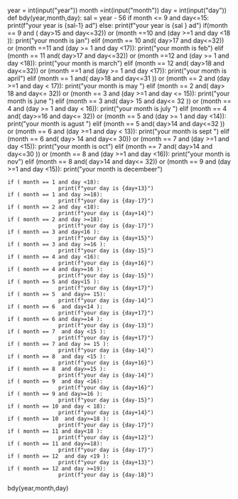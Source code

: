 year = int(input("year"))
month =int(input("month"))
day = int(input("day"))
def bdy(year,month,day):
    sal = year - 56
    if month <= 9 and day<=15:
        print(f"your year is {sal-1} ad")
    else:
        print(f"your year is {sal } ad")
    if(month == 9 and ( day>15 and day<=32)) or (month ==10 and (day >=1 and day <18 )):
            print("your month is jan")
    elif (month == 10 and( day>17 and day<=32)) or (month ==11 and (day >= 1 and day <17)):
                    print("your month is feb")
    elif (month == 11 and( day>17 and day<=32)) or (month ==12 and (day >= 1 and day <18)):
                    print("your month is march")
    elif (month == 12 and( day>18 and day<=32)) or (month ==1 and (day >= 1 and day <17)):
                    print("your month is april")
    elif (month == 1 and( day>18 and day<=31 )) or (month == 2 and (day >=1  and day < 17)):
                    print("your month is may ")
    elif (month == 2 and( day> 18 and day<= 32)) or (month  == 3 and (day >=1  and day <= 15)):
                    print("your month is june ")
    elif (month == 3 and( day> 15 and day<= 32 )) or (month  == 4 and (day >= 1 and day < 16)):
             print("your month is july ")
    elif (month == 4 and( day>=16 and day<= 32)) or (month  == 5 and (day >= 1 and day <14)):
                    print("your month is agust ")
    elif (month == 5 and( day>14 and day<=32 )) or (month  == 6 and (day >=1 and day < 13)):
                    print("your month is sept ")
    elif (month ==  6 and( day> 14 and day<= 30)) or (month == 7 and (day >=1  and day <15)):
                    print("your month is oct")
    elif (month == 7 and( day>14 and day<=30 )) or (month  ==  8 and (day >=1  and day <16)):
                    print("your month is nov")
    elif (month == 8 and( day>14 and day<= 32)) or (month == 9 and (day >=1 and day <15)):
                    print("your month is decembeer")


    if ( month == 1 and day <18):
                    print(f"your day is {day+13}")
    if ( month == 1 and day >=18):
                    print(f"your day is {day-17}")
    if ( month == 2 and day <18):
                    print(f"your day is {day+14}")
    if ( month == 2 and day >=18):
                    print(f"your day is {day-17}")
    if ( month == 3 and day<16 ):
                    print(f"your day is {day+15}")
    if ( month == 3 and day >=16 ):
                    print(f"your day is {day-15}")
    if ( month == 4 and day <16):
                    print(f"your day is {day+16}")
    if ( month == 4 and day>=16 ):
                    print(f"your day is {day-15}")
    if ( month == 5 and day<15 ):
                    print(f"your day is {day+17}")
    if ( month == 5  and day>= 15):
                    print(f"your day is {day-14}")
    if ( month == 6  and day<14 ):
                    print(f"your day is {day+17}")
    if ( month == 6 and day>=14 ):
                    print(f"your day is {day-13}")
    if ( month == 7  and day <15 ):
                    print(f"your day is {day+17}")
    if ( month == 7 and day >= 15 ):
                    print(f"your day is {day-14}")
    if ( month == 8  and day <15 ):
                    print(f"your day is {day+16}")
    if ( month == 8  and day>=15 ):
                    print(f"your day is {day-14}")
    if ( month == 9  and day <16):
                    print(f"your day is {day+16}")
    if ( month == 9 and day>=16 ):
                    print(f"your day is {day-15}")
    if ( month == 10 and day < 18):
                    print(f"your day is {day+14}")
    if ( month == 10  and day>=18 ):
                    print(f"your day is {day-17}")
    if ( month == 11 and day<18 ):
                    print(f"your day is {day+12}")
    if ( month == 11 and day>=18):
                    print(f"your day is {day-17}")
    if ( month == 12  and day <19 ):
                    print(f"your day is {day+13}")
    if ( month == 12 and day >=19):
                    print(f"your day is {day-18}")

























bdy(year,month,day)


